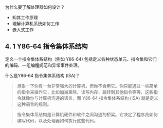 为什么要了解处理器如何设计？
- 知其工作原理
- 理解计算机系统如何工作
- 嵌入式工作

## 4. 1 Y86-64 指令集体系结构 
定义一个指令集体系结构（例如 Y86-64) 包括定义各种状态单元、指令集和它们的编码、一组编程规范和异常事件处理。

什么是Y86-64 指令集体系结构 (ISA)？
> 想象一下你有一台非常强大的计算机，但你不会用它。你只能通过一些简单的指令来操作它，比如加减乘除、读写内存、跳转到其他指令等等。这些指令就像你与计算机沟通的语言，而 Y86-64 指令集体系结构 (ISA) 就是定义这种语言的规则。

> 指令集体系结构是计算机硬件和软件之间沟通的桥梁。它决定了程序员如何编写代码，以及处理器如何执行这些代码。